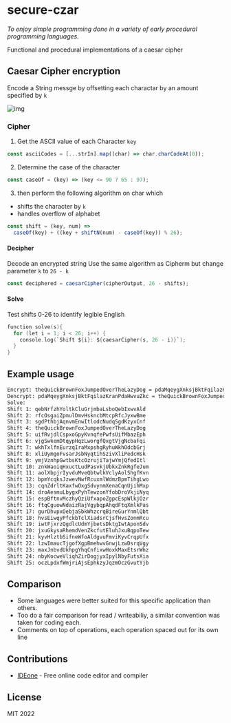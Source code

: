 # secure-czar

_To enjoy simple programming done in a variety of early procedural programming languages._

Functional and procedural implementations of a caesar cipher

## Caesar Cipher encryption

Encode a String messge by offsetting each charactar by an amount specified by `k`

![img](https://media.geeksforgeeks.org/wp-content/uploads/ceaserCipher.png)

### Cipher

1. Get the ASCII value of each Character `key`

```js
const asciiCodes = [...strIn].map((char) => char.charCodeAt(0));
```

2. Determine the case of the character

```js
const caseOf = (key) => (key <= 90 ? 65 : 97);
```

3. then perform the following algorithm on char which

- shifts the character by `k`
- handles overflow of alphabet

```js
const shift = (key, num) =>
  caseOf(key) + ((key + shiftN(num) - caseOf(key)) % 26);
```

#### Decipher

Decode an encrypted string
Use the same algorithm as Cipherm but change parameter `k` to
`26 - k`

```js
const deciphered = caesarCipher(cipherOutput, 26 - shifts);
```

#### Solve

Test shifts 0-26 to identify legible English

```c
function solve(s){
  for (let i = 1; i < 26; i++) {
    console.log(`Shift ${i}: ${caesarCipher(s, 26 - i)}`);
  }
}
```

## Example usage

```sh
Encrypt: theQuickBrownFoxJumpedOverTheLazyDog = pdaMqeygXnksjBktFqilazKranPdaHwvuZkc
Dencrypt: pdaMqeygXnksjBktFqilazKranPdaHwvuZkc = theQuickBrownFoxJumpedOverTheLazyDog
Solve:
Shift 1: qebNrfzhYoltkCluGrjmbaLsboQebIxwvAld
Shift 2: rfcOsgaiZpmulDmvHskncbMtcpRfcJyxwBme
Shift 3: sgdPthbjAqnvmEnwItlodcNudqSgdKzyxCnf
Shift 4: theQuickBrownFoxJumpedOverTheLazyDog
Shift 5: uifRvjdlCspxoGpyKvnqfePwfsUifMbazEph
Shift 6: vjgSwkemDtqypHqzLworgfQxgtVjgNcbaFqi
Shift 7: wkhTxlfnEurzqIraMxpshgRyhuWkhOdcbGrj
Shift 8: xliUymgoFvsarJsbNyqtihSzivXliPedcHsk
Shift 9: ymjVznhpGwtbsKtcOzrujiTajwYmjQfedItl
Shift 10: znkWaoiqHxuctLudPasvkjUbkxZnkRgfeJum
Shift 11: aolXbpjrIyvduMveQbtwlkVclyAolShgfKvn
Shift 12: bpmYcqksJzwevNwfRcuxmlWdmzBpmTihgLwo
Shift 13: cqnZdrltKaxfwOxgSdvynmXenaCqnUjihMxp
Shift 14: droAesmuLbygxPyhTewzonYfobDroVkjiNyq
Shift 15: espBftnvMczhyQziUfxapoZgpcEspWlkjOzr
Shift 16: ftqCguowNdaizRajVgybqpAhqdFtqXmlkPas
Shift 17: gurDhvpxOebjaSbkWhzcrqBireGurYnmlQbt
Shift 18: hvsEiwqyPfckbTclXiadsrCjsfHvsZonmRcu
Shift 19: iwtFjxrzQgdlcUdmYjbetsDktgIwtAponSdv
Shift 20: jxuGkysaRhemdVenZkcfutEluhJxuBqpoTew
Shift 21: kyvHlztbSifneWfoAldgvuFmviKyvCrqpUfx
Shift 22: lzwImaucTjgofXgpBmehwvGnwjLzwDsrqVgy
Shift 23: maxJnbvdUkhpgYhqCnfixwHoxkMaxEtsrWhz
Shift 24: nbyKocweVliqhZirDogjyxIpylNbyFutsXia
Shift 25: oczLpdxfWmjriAjsEphkzyJqzmOczGvutYjb
```

## Comparison

- Some languages were better suited for this specific application than others.
- Too do a fair comparison for read / writeabiliy, a similar convention was taken for coding each.
- Comments on top of operations, each operation spaced out for its own line

## Contributions

- [IDEone] - Free online code editor and compiler

## License

MIT 2022

[ideone]: https://ideone.com/
[repo]: https://github.com/SlideeScherz/programming-in-the-past/pulls
